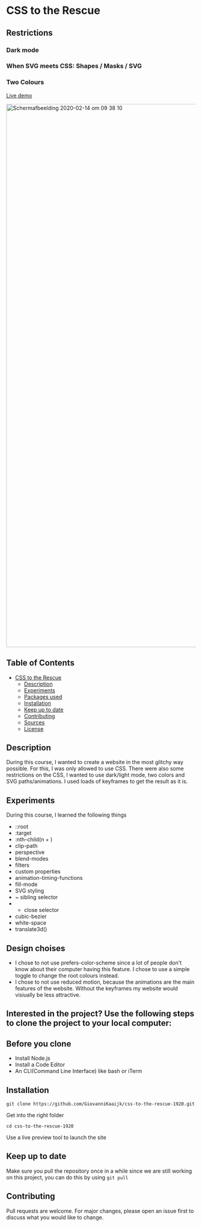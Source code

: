 # CSS to the Rescue

## Restrictions

### Dark mode
### When SVG meets CSS: Shapes / Masks / SVG
### Two Colours

[Live demo](https://giovannikaaijk.github.io/web-app-from-scratch-1920/index.html)

<img width="1440" alt="Schermafbeelding 2020-02-14 om 09 38 10" src="https://user-images.githubusercontent.com/43671292/75470495-0fe4bc00-5991-11ea-9af1-fb7f637199cf.png">

## Table of Contents

- [CSS to the Rescue](#css-to-the-rescue)
  * [Description](#description)
  * [Experiments](#experiments)
  * [Packages used](#packages-used)
  * [Installation](#installation)
  * [Keep up to date](#keep-up-to-date)
  * [Contributing](#contributing)
  * [Sources](#sources)
  * [License](#license)

## Description

During this course, I wanted to create a website in the most glitchy way possible. For this, I was only allowed to use CSS. There were also some restrictions on the CSS, I wanted to use dark/light mode, two colors and SVG paths/animations. I used loads of keyframes to get the result as it is.

## Experiments

During this course, I learned the following things
- ::root
- :target
- :nth-child(n + )
- clip-path
- perspective
- blend-modes
- filters
- custom properties
- animation-timing-functions
- fill-mode
- SVG styling
- ~ sibling selector
- + close selector
- cubic-bezier
- white-space
- translate3d()

## Design choises

- I chose to not use prefers-color-scheme since a lot of people don't know about their computer having this feature. I chose to use a simple toggle to change the root colours instead.
- I chose to not use reduced motion, because the animations are the main features of the website. Without the keyframes my website would visiually be less attractive.

## Interested in the project? Use the following steps to clone the project to your local computer:

## Before you clone

* Install Node.js
* Install a Code Editor
* An CLI(Command Line Interface) like bash or iTerm

## Installation

```
git clone https://github.com/GiovanniKaaijk/css-to-the-rescue-1920.git
```
Get into the right folder
```
cd css-to-the-rescue-1920
```
Use a live preview tool to launch the site

## Keep up to date
Make sure you pull the repository once in a while since we are still working on this project, you can do this by using ```git pull```

## Contributing

Pull requests are welcome. For major changes, please open an issue first to discuss what you would like to change.

